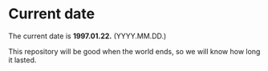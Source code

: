 # Current date

The current date is **1997.01.22.** (YYYY.MM.DD.)

This repository will be good when the world ends, so we will know how long it lasted.